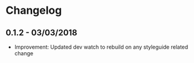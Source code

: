 # Changelog

## 0.1.2 - 03/03/2018

- Improvement: Updated dev watch to rebuild on any styleguide related change